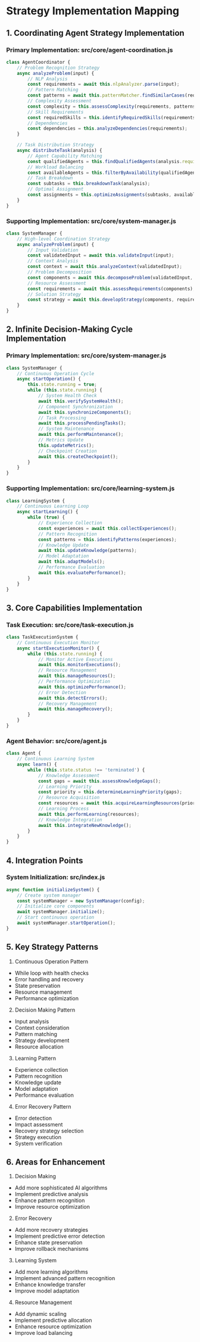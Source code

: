 # Strategy Implementation Mapping

## 1. Coordinating Agent Strategy Implementation

### Primary Implementation: src/core/agent-coordination.js
```javascript
class AgentCoordinator {
    // Problem Recognition Strategy
    async analyzeProblem(input) {
        // NLP Analysis
        const requirements = await this.nlpAnalyzer.parse(input);
        // Pattern Matching
        const patterns = await this.patternMatcher.findSimilarCases(requirements);
        // Complexity Assessment
        const complexity = this.assessComplexity(requirements, patterns);
        // Skill Requirements
        const requiredSkills = this.identifyRequiredSkills(requirements);
        // Dependencies
        const dependencies = this.analyzeDependencies(requirements);
    }

    // Task Distribution Strategy
    async distributeTask(analysis) {
        // Agent Capability Matching
        const qualifiedAgents = this.findQualifiedAgents(analysis.requiredSkills);
        // Workload Balancing
        const availableAgents = this.filterByAvailability(qualifiedAgents);
        // Task Breakdown
        const subtasks = this.breakdownTask(analysis);
        // Optimal Assignment
        const assignments = this.optimizeAssignments(subtasks, availableAgents);
    }
}
```

### Supporting Implementation: src/core/system-manager.js
```javascript
class SystemManager {
    // High-level Coordination Strategy
    async analyzeProblem(input) {
        // Input Validation
        const validatedInput = await this.validateInput(input);
        // Context Analysis
        const context = await this.analyzeContext(validatedInput);
        // Problem Decomposition
        const components = await this.decomposeProblem(validatedInput, context);
        // Resource Assessment
        const requirements = await this.assessRequirements(components);
        // Solution Strategy
        const strategy = await this.developStrategy(components, requirements);
    }
}
```

## 2. Infinite Decision-Making Cycle Implementation

### Primary Implementation: src/core/system-manager.js
```javascript
class SystemManager {
    // Continuous Operation Cycle
    async startOperation() {
        this.state.running = true;
        while (this.state.running) {
            // System Health Check
            await this.verifySystemHealth();
            // Component Synchronization
            await this.synchronizeComponents();
            // Task Processing
            await this.processPendingTasks();
            // System Maintenance
            await this.performMaintenance();
            // Metrics Update
            this.updateMetrics();
            // Checkpoint Creation
            await this.createCheckpoint();
        }
    }
}
```

### Supporting Implementation: src/core/learning-system.js
```javascript
class LearningSystem {
    // Continuous Learning Loop
    async startLearning() {
        while (true) {
            // Experience Collection
            const experiences = await this.collectExperiences();
            // Pattern Recognition
            const patterns = this.identifyPatterns(experiences);
            // Knowledge Update
            await this.updateKnowledge(patterns);
            // Model Adaptation
            await this.adaptModels();
            // Performance Evaluation
            await this.evaluatePerformance();
        }
    }
}
```

## 3. Core Capabilities Implementation

### Task Execution: src/core/task-execution.js
```javascript
class TaskExecutionSystem {
    // Continuous Execution Monitor
    async startExecutionMonitor() {
        while (this.state.running) {
            // Monitor Active Executions
            await this.monitorExecutions();
            // Resource Management
            await this.manageResources();
            // Performance Optimization
            await this.optimizePerformance();
            // Error Detection
            await this.detectErrors();
            // Recovery Management
            await this.manageRecovery();
        }
    }
}
```

### Agent Behavior: src/core/agent.js
```javascript
class Agent {
    // Continuous Learning System
    async learn() {
        while (this.state.status !== 'terminated') {
            // Knowledge Assessment
            const gaps = await this.assessKnowledgeGaps();
            // Learning Priority
            const priority = this.determineLearningPriority(gaps);
            // Resource Acquisition
            const resources = await this.acquireLearningResources(priority);
            // Learning Process
            await this.performLearning(resources);
            // Knowledge Integration
            await this.integrateNewKnowledge();
        }
    }
}
```

## 4. Integration Points

### System Initialization: src/index.js
```javascript
async function initializeSystem() {
    // Create system manager
    const systemManager = new SystemManager(config);
    // Initialize core components
    await systemManager.initialize();
    // Start continuous operation
    await systemManager.startOperation();
}
```

## 5. Key Strategy Patterns

1. Continuous Operation Pattern
- While loop with health checks
- Error handling and recovery
- State preservation
- Resource management
- Performance optimization

2. Decision Making Pattern
- Input analysis
- Context consideration
- Pattern matching
- Strategy development
- Resource allocation

3. Learning Pattern
- Experience collection
- Pattern recognition
- Knowledge update
- Model adaptation
- Performance evaluation

4. Error Recovery Pattern
- Error detection
- Impact assessment
- Recovery strategy selection
- Strategy execution
- System verification

## 6. Areas for Enhancement

1. Decision Making
- Add more sophisticated AI algorithms
- Implement predictive analysis
- Enhance pattern recognition
- Improve resource optimization

2. Error Recovery
- Add more recovery strategies
- Implement predictive error detection
- Enhance state preservation
- Improve rollback mechanisms

3. Learning System
- Add more learning algorithms
- Implement advanced pattern recognition
- Enhance knowledge transfer
- Improve model adaptation

4. Resource Management
- Add dynamic scaling
- Implement predictive allocation
- Enhance resource optimization
- Improve load balancing
